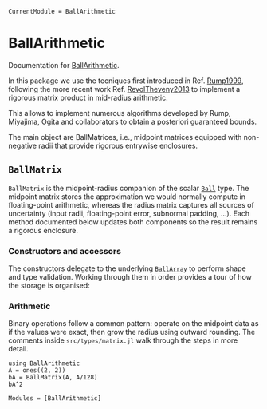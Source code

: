```@meta
CurrentModule = BallArithmetic
```

# BallArithmetic

Documentation for [BallArithmetic](https://github.com/JuliaBallArithmetic/BallArithmetic.jl).

In this package we use the tecniques first introduced in Ref. [Rump1999](@cite), following the more recent work Ref. [RevolTheveny2013](@cite)
to implement a rigorous matrix product in mid-radius arithmetic.

This allows to implement numerous algorithms developed by Rump, Miyajima,
Ogita and collaborators to obtain a posteriori guaranteed bounds.

The main object are BallMatrices, i.e., midpoint matrices equipped with
non-negative radii that provide rigorous entrywise enclosures.

## `BallMatrix`

`BallMatrix` is the midpoint-radius companion of the scalar [`Ball`](@ref)
type.  The midpoint matrix stores the approximation we would normally
compute in floating-point arithmetic, whereas the radius matrix captures
all sources of uncertainty (input radii, floating-point error, subnormal
padding, …).  Each method documented below updates both components so the
result remains a rigorous enclosure.

### Constructors and accessors

The constructors delegate to the underlying [`BallArray`](@ref) to perform
shape and type validation.  Working through them in order provides a tour
of how the storage is organised:

### Arithmetic

Binary operations follow a common pattern: operate on the midpoint data as
if the values were exact, then grow the radius using outward rounding.
The comments inside `src/types/matrix.jl` walk through the steps in more
detail.


```@repl
using BallArithmetic
A = ones((2, 2))
bA = BallMatrix(A, A/128)
bA^2
```

```@autodocs
Modules = [BallArithmetic]
```













